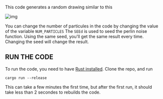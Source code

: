 This code generates a random drawing 
similar to this

![img](assets/gen-art.png)

You can change the number of particules in the code by changing the value of the variable `NUM_PARTICLES`
The `SEEd` is used to seed the perlin noise function. Using the same seed, you'll get the same result every time.
Changing the seed will change the result.

## RUN THE CODE
To run the code, you need to have [Rust installed](https://www.rust-lang.org/).
Clone the repo, and run 

```
cargo run --release
```

 This can take a few minutes the first time, but after the first run, it should take less than 2 secondes to rebuilds the code.
 